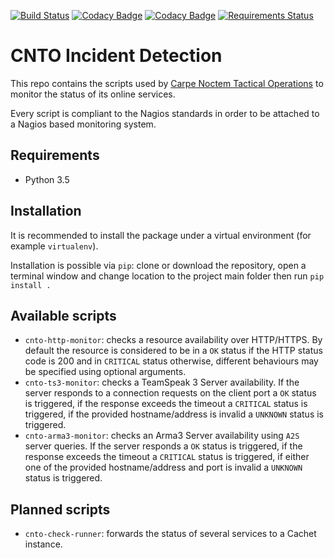 [![Build Status](https://travis-ci.org/CntoDev/monitoring-scripts.svg?branch=master)](https://travis-ci.org/CntoDev/monitoring-scripts)
[![Codacy Badge](https://api.codacy.com/project/badge/Grade/d4af8ca9290d444cab0c898bab6a6e94)](https://www.codacy.com/app/CNTODev/monitoring-scripts?utm_source=github.com&amp;utm_medium=referral&amp;utm_content=CntoDev/monitoring-scripts&amp;utm_campaign=Badge_Grade)
[![Codacy Badge](https://api.codacy.com/project/badge/Coverage/d4af8ca9290d444cab0c898bab6a6e94)](https://www.codacy.com/app/CNTODev/monitoring-scripts?utm_source=github.com&utm_medium=referral&utm_content=CntoDev/monitoring-scripts&utm_campaign=Badge_Coverage)
[![Requirements Status](https://requires.io/github/CntoDev/monitoring-scripts/requirements.svg?branch=master)](https://requires.io/github/CntoDev/monitoring-scripts/requirements/?branch=master)

# CNTO Incident Detection
This repo contains the scripts used by [Carpe Noctem Tactical Operations](http://www.carpenoctem.co) to monitor the status of its online services.

Every script is compliant to the Nagios standards in order to be attached to a Nagios based monitoring system.

## Requirements
 - Python 3.5

## Installation
It is recommended to install the package under a virtual environment (for example `virtualenv`).

Installation is possible via `pip`: clone or download the repository, open a terminal window and change location to the project main folder then run
`pip install .`

## Available scripts

 - `cnto-http-monitor`: checks a resource availability over HTTP/HTTPS. By default the resource is considered to be in a `OK` status if the HTTP status code is 200 and in `CRITICAL` status otherwise, different behaviours may be specified using optional arguments.
 - `cnto-ts3-monitor`: checks a TeamSpeak 3 Server availability. If the server responds to a connection requests on the client port a `OK` status is triggered, if the response exceeds the timeout a `CRITICAL` status is triggered, if the provided hostname/address is invalid a `UNKNOWN` status is triggered.
  - `cnto-arma3-monitor`: checks an Arma3 Server availability using `A2S` server queries. If the server responds a `OK` status is triggered, if the response exceeds the timeout a `CRITICAL` status is triggered, if either one of the provided hostname/address and port is invalid a `UNKNOWN` status is triggered.

## Planned scripts

 - `cnto-check-runner`: forwards the status of several services to a Cachet instance.
